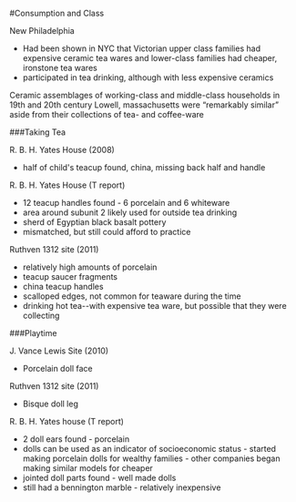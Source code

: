 #Consumption and Class

New Philadelphia

* Had been shown in NYC that Victorian upper class families had expensive ceramic tea wares and lower-class families had cheaper, ironstone tea wares
* participated in tea drinking, although with less expensive ceramics

Ceramic assemblages of working-class and middle-class households in 19th and 20th century Lowell, massachusetts were “remarkably similar” aside from their collections of tea- and coffee-ware

###Taking Tea

R. B. H. Yates House (2008)
* half of child's teacup found, china, missing back half and handle

R. B. H. Yates House (T report)
* 12 teacup handles found - 6 porcelain and 6 whiteware
* area around subunit 2 likely used for outside tea drinking
* sherd of Egyptian black basalt pottery
* mismatched, but still could afford to practice

Ruthven 1312 site (2011)

* relatively high amounts of porcelain
* teacup saucer fragments
* china teacup handles
* scalloped edges, not common for teaware during the time
* drinking hot tea--with expensive tea ware, but possible that they were collecting

###Playtime

J. Vance Lewis Site (2010)

* Porcelain doll face

Ruthven 1312 site (2011)

* Bisque doll leg

R. B. H. Yates house (T report)

* 2 doll ears found - porcelain
* dolls can be used as an indicator of socioeconomic status - started making porcelain dolls for wealthy families - other companies began making similar models for cheaper
* jointed doll parts found - well made dolls
* still had a bennington marble - relatively inexpensive
